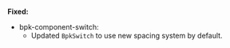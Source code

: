 **Fixed:**
  - bpk-component-switch:
    - Updated `BpkSwitch` to use new spacing system by default.
